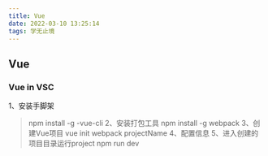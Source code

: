 ```yaml
---
title: Vue
date: 2022-03-10 13:25:14
tags: 学无止境
---
```

## Vue

### Vue in VSC

1、安装手脚架
> npm install -g -vue-cli
2、安装打包工具
> npm install -g webpack
3、创建Vue项目
>vue init webpack projectName
4、配置信息
5、进入创建的项目目录运行project
>npm run dev
